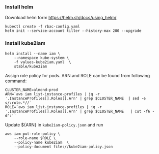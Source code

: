 ### Install helm 

Download helm form https://helm.sh/docs/using_helm/

```
kubectl create -f rbac-config.yaml
helm init --service-account tiller --history-max 200 --upgrade

```

### Install kube2iam

```
helm install --name iam \
    --namespace kube-system \
    -f values-kube2iam.yaml  \
    stable/kube2iam

```

Assign role policy for pods.  ARN and ROLE can be found from following command:

```
CLUSTER_NAME=almond-prod
ARN=`aws iam list-instance-profiles | jq -r '.InstanceProfiles[].Roles[].Arn' | grep $CLUSTER_NAME  | sed -e s/:role.*//`
ROLE=`aws iam list-instance-profiles | jq -r '.InstanceProfiles[].Roles[].Arn' | grep $CLUSTER_NAME   | cut -f6 -d':'`
```

Update ${ARN} in `kube2iam-policy.json`  and run

```
aws iam put-role-policy \
    --role-name $ROLE \
    --policy-name kube2iam  \
    --policy-document file://kube2iam-policy.json

```
